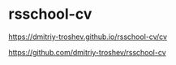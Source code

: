 # rsschool-cv
https://dmitriy-troshev.github.io/rsschool-cv/cv


https://github.com/dmitriy-troshev/rsschool-cv